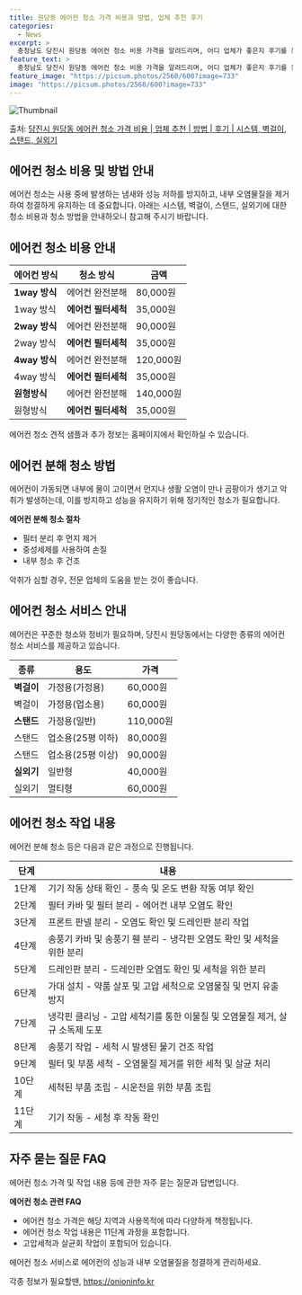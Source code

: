 ```yaml
---
title: 원당동 에어컨 청소 가격 비용과 방법, 업체 추천 후기
categories:
  - News
excerpt: >
  충청남도 당진시 원당동 에어컨 청소 비용 가격을 알려드리며, 어디 업체가 좋은지 후기를 통해 알아보겠습니다. 현재 글에서는 시스템, 벽걸이, 스탠드, 실외기 각각에 대해 청소 비용이 나와 있으니 참고하시면 되겠습니다. 에어컨 분해 청소 방법 보기 👈 클릭셀프 에어컨 청소 방법 보기👈 클릭당진시 원당동 에어컨 청소 비용시스템에어컨 방식클리닝방식금액1way 방식에어컨 완전분해80,000원1way 방식에어컨 필터세척35,000원2way 방식에어컨 완전분해90,000원2way 방식에어컨 필터세척35,000원4way 방식에어컨 완전분해120,000원4way 방식에어컨 필터세척35,000원원형방식에어컨 완전분해140,000원원형방식에어컨 필터세척35,000원에어컨 청소 견적 샘플 보기 👈 클릭에어컨 냄새의 원인에어..
feature_text: >
  충청남도 당진시 원당동 에어컨 청소 비용 가격을 알려드리며, 어디 업체가 좋은지 후기를 통해 알아보겠습니다. 현재 글에서는 시스템, 벽걸이, 스탠드, 실외기 각각에 대해 청소 비용이 나와 있으니 참고하시면 되겠습니다. 에어컨 분해 청소 방법 보기 👈 클릭셀프 에어컨 청소 방법 보기👈 클릭당진시 원당동 에어컨 청소 비용시스템에어컨 방식클리닝방식금액1way 방식에어컨 완전분해80,000원1way 방식에어컨 필터세척35,000원2way 방식에어컨 완전분해90,000원2way 방식에어컨 필터세척35,000원4way 방식에어컨 완전분해120,000원4way 방식에어컨 필터세척35,000원원형방식에어컨 완전분해140,000원원형방식에어컨 필터세척35,000원에어컨 청소 견적 샘플 보기 👈 클릭에어컨 냄새의 원인에어..
feature_image: "https://picsum.photos/2560/600?image=733"
image: "https://picsum.photos/2560/600?image=733"
---
```


![Thumbnail](https://img1.daumcdn.net/thumb/R800x0/?scode=mtistory2&fname=https%3A%2F%2Fblog.kakaocdn.net%2Fdn%2FwmIfJ%2FbtsHwzfP3X9%2FpmtUGGqKnWUT8w4btq2UGk%2Fimg.webp)

<p>출처: <a href="https://onioninfo.kr/entry/%EB%8B%B9%EC%A7%84%EC%8B%9C-%EC%9B%90%EB%8B%B9%EB%8F%99-%EC%97%90%EC%96%B4%EC%BB%A8-%EC%B2%AD%EC%86%8C-%EA%B0%80%EA%B2%A9-%EB%B9%84%EC%9A%A9-%EC%97%85%EC%B2%B4-%EC%B6%94%EC%B2%9C-%EB%B0%A9%EB%B2%95-%ED%9B%84%EA%B8%B0-%EC%8B%9C%EC%8A%A4%ED%85%9C-%EB%B2%BD%EA%B1%B8%EC%9D%B4-%EC%8A%A4%ED%83%A0%EB%93%9C-%EC%8B%A4%EC%99%B8%EA%B8%B0" rel="dofollow">당진시 원당동 에어컨 청소 가격 비용 | 업체 추천 | 방법 | 후기 | 시스템, 벽걸이, 스탠드, 실외기</a> </p>

## 에어컨 청소 비용 및 방법 안내

에어컨 청소는 사용 중에 발생하는 냄새와 성능 저하를 방지하고, 내부 오염물질을 제거하여 청결하게 유지하는 데 중요합니다. 아래는 시스템,
벽걸이, 스탠드, 실외기에 대한 청소 비용과 청소 방법을 안내하오니 참고해 주시기 바랍니다.

## 에어컨 청소 비용 안내

에어컨 방식 | 청소 방식 | 금액  
---|---|---  
**1way 방식** | 에어컨 완전분해 | 80,000원  
1way 방식 | **에어컨 필터세척** | 35,000원  
**2way 방식** | 에어컨 완전분해 | 90,000원  
2way 방식 | **에어컨 필터세척** | 35,000원  
**4way 방식** | 에어컨 완전분해 | 120,000원  
4way 방식 | **에어컨 필터세척** | 35,000원  
**원형방식** | 에어컨 완전분해 | 140,000원  
원형방식 | **에어컨 필터세척** | 35,000원  
  
에어컨 청소 견적 샘플과 추가 정보는 홈페이지에서 확인하실 수 있습니다.

## 에어컨 분해 청소 방법

에어컨이 가동되면 내부에 물이 고이면서 먼지나 생활 오염이 만나 곰팡이가 생기고 악취가 발생하는데, 이를 방지하고 성능을 유지하기 위해
정기적인 청소가 필요합니다.

**에어컨 분해 청소 절차**

  * 필터 분리 후 먼지 제거
  * 중성세제를 사용하여 손질
  * 내부 청소 후 건조

악취가 심할 경우, 전문 업체의 도움을 받는 것이 좋습니다.

## 에어컨 청소 서비스 안내

에어컨은 꾸준한 청소와 정비가 필요하며, 당진시 원당동에서는 다양한 종류의 에어컨 청소 서비스를 제공하고 있습니다.

종류 | 용도 | 가격  
---|---|---  
**벽걸이** | 가정용(가정용) | 60,000원  
벽걸이 | 가정용(업소용) | 60,000원  
**스탠드** | 가정용(일반) | 110,000원  
스탠드 | 업소용(25평 이하) | 80,000원  
스탠드 | 업소용(25평 이상) | 90,000원  
**실외기** | 일반형 | 40,000원  
실외기 | 멀티형 | 60,000원  
  
## 에어컨 청소 작업 내용

에어컨 분해 청소 등은 다음과 같은 과정으로 진행됩니다.

단계 | 내용  
---|---  
1단계 | 기기 작동 상태 확인 - 풍속 및 온도 변환 작동 여부 확인  
2단계 | 필터 카바 및 필터 분리 - 에어컨 내부 오염도 확인  
3단계 | 프론트 판넬 분리 - 오염도 확인 및 드레인판 분리 작업  
4단계 | 송풍기 카바 및 송풍기 휀 분리 - 냉각핀 오염도 확인 및 세척을 위한 분리  
5단계 | 드레인판 분리 - 드레인판 오염도 확인 및 세척을 위한 분리  
6단계 | 가대 설치 - 약품 살포 및 고압 세척으로 오염물질 및 먼지 유출 방지  
7단계 | 냉각핀 클리닝 - 고압 세척기를 통한 이물질 및 오염물질 제거, 살규 소독제 도포  
8단계 | 송풍기 작업 - 세척 시 발생된 물기 건조 작업  
9단계 | 필터 및 부품 세척 - 오염물질 제거를 위한 세척 및 살균 처리  
10단계 | 세척된 부품 조립 - 시운전을 위한 부품 조립  
11단계 | 기기 작동 - 세청 후 작동 확인  
  
## 자주 묻는 질문 FAQ

에어컨 청소 가격 및 작업 내용 등에 관한 자주 묻는 질문과 답변입니다.

**에어컨 청소 관련 FAQ**

  * 에어컨 청소 가격은 해당 지역과 사용목적에 따라 다양하게 책정됩니다.
  * 에어컨 청소 작업 내용은 11단계 과정을 포함합니다.
  * 고압세척과 살균회 작업이 포함되어 있습니다.

에어컨 청소 서비스로 에어컨의 성능과 내부 오염물질을 청결하게 관리하세요.



 

각종 정보가 필요할땐, <a href="https://onioninfo.kr" rel="dofollow">https://onioninfo.kr</a>


